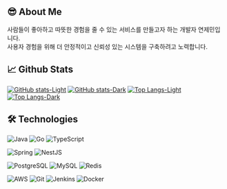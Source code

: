 ## 😎 About Me
사람들이 좋아하고 따뜻한 경험을 줄 수 있는 서비스를 만들고자 하는 개발자 연제민입니다.<br>
사용자 경험을 위해 더 안정적이고 신뢰성 있는 시스템을 구축하려고 노력합니다.

## :chart_with_upwards_trend: Github Stats
[![GitHub stats-Light](https://github-readme-stats-delta-two-89.vercel.app/api?username=yjm07&hide=stars&include_all_commits=true&count_private=true&show_icons=true&hide_border=true&theme=default#gh-light-mode-only)](https://github.com/yjm07/github-readme-stats#gh-light-mode-only)
[![GitHub stats-Dark](https://github-readme-stats-delta-two-89.vercel.app/api?username=yjm07&hide=stars&include_all_commits=true&count_private=true&show_icons=true&hide_border=true&theme=dark#gh-dark-mode-only)](https://github.com/yjm07/github-readme-stats#gh-dark-mode-only)
[![Top Langs-Light](https://github-readme-stats-delta-two-89.vercel.app/api/top-langs/?username=yjm07&hide=html,scss,css&layout=compact&hide_border=true&theme=default&exclude_repo=github-readme-stats,productive-box,bulletproof-nodejs,TypeScript-Node-Starter,Luxrobo)](https://github.com/yjm07/github-readme-stats#gh-light-mode-only)
[![Top Langs-Dark](https://github-readme-stats-delta-two-89.vercel.app/api/top-langs/?username=yjm07&hide=html,scss,css&layout=compact&hide_border=true&theme=dark&exclude_repo=github-readme-stats,productive-box,bulletproof-nodejs,TypeScript-Node-Starter,Luxrobo)](https://github.com/yjm07/github-readme-stats#gh-dark-mode-only)

## :hammer_and_wrench: Technologies
![Java](https://img.shields.io/badge/Java-ED8B00?style=for-the-badge&logo=openjdk&logoColor=white)
![Go](https://img.shields.io/badge/Go-00ADD8?style=for-the-badge&logo=go&logoColor=white)
![TypeScript](https://img.shields.io/badge/TypeScript-007ACC?style=for-the-badge&logo=typescript&logoColor=white)

![Spring](https://img.shields.io/badge/Spring-6DB33F?style=for-the-badge&logo=spring&logoColor=white)
![NestJS](https://img.shields.io/badge/nestjs-%23E0234E.svg?style=for-the-badge&logo=nestjs&logoColor=white)

![PostgreSQL](https://img.shields.io/badge/PostgreSQL-316192?style=for-the-badge&logo=postgresql&logoColor=white)
![MySQL](https://img.shields.io/badge/MySQL-00000F?style=for-the-badge&logo=mysql&logoColor=white)
![Redis](https://img.shields.io/badge/redis-%23DD0031.svg?&style=for-the-badge&logo=redis&logoColor=white)

![AWS](https://img.shields.io/badge/Amazon_AWS-232F3E?style=for-the-badge&logo=amazon-aws&logoColor=white)
![Git](https://img.shields.io/badge/GIT-E44C30?style=for-the-badge&logo=git&logoColor=white)
![Jenkins](https://img.shields.io/badge/Jenkins-D24939?style=for-the-badge&logo=Jenkins&logoColor=white)
![Docker](https://img.shields.io/badge/docker-%230db7ed.svg?style=for-the-badge&logo=docker&logoColor=white)

<!--
**yjm07/yjm07** is a ✨ _special_ ✨ repository because its `README.md` (this file) appears on your GitHub profile.

Here are some ideas to get you started:

- 🔭 I’m currently working on ...
- 🌱 I’m currently learning ...
- 👯 I’m looking to collaborate on ...
- 🤔 I’m looking for help with ...
- 💬 Ask me about ...
- 📫 How to reach me: ...
- 😄 Pronouns: ...
- ⚡ Fun fact: ...
-->

